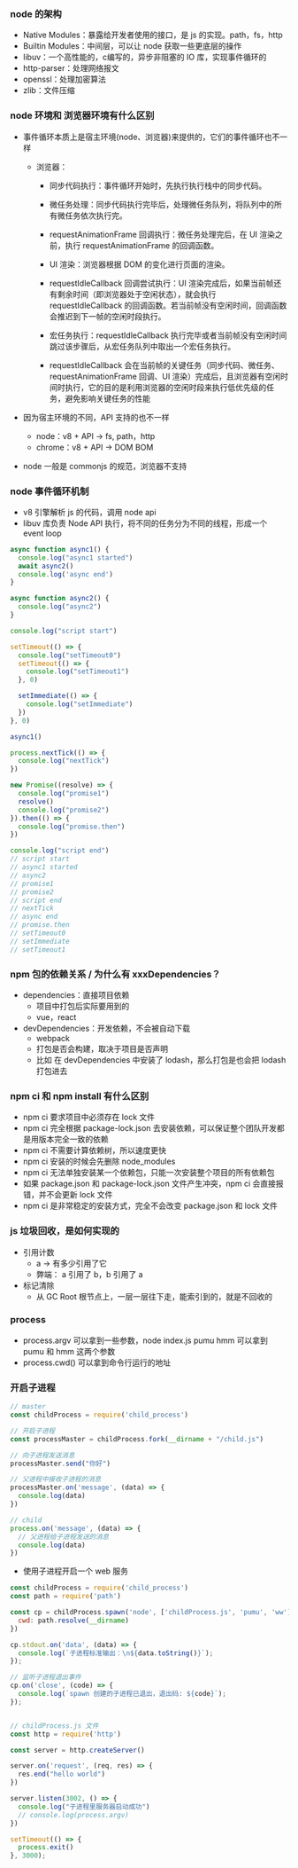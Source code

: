 ### node 的架构
- Native Modules：暴露给开发者使用的接口，是 js 的实现。path，fs，http
- Builtin Modules：中间层，可以让 node 获取一些更底层的操作
- libuv：一个高性能的，c编写的，异步非阻塞的 IO 库，实现事件循环的
- http-parser：处理网络报文
- openssl：处理加密算法
- zlib：文件压缩

### node 环境和 浏览器环境有什么区别
- 事件循环本质上是宿主环境(node、浏览器)来提供的，它们的事件循环也不一样
  - 浏览器：
    - 同步代码执行：事件循环开始时，先执行执行栈中的同步代码。
    - 微任务处理：同步代码执行完毕后，处理微任务队列，将队列中的所有微任务依次执行完。
    - requestAnimationFrame 回调执行：微任务处理完后，在 UI 渲染之前，执行 requestAnimationFrame 的回调函数。
    - UI 渲染：浏览器根据 DOM 的变化进行页面的渲染。
    - requestIdleCallback 回调尝试执行：UI 渲染完成后，如果当前帧还有剩余时间（即浏览器处于空闲状态），就会执行 requestIdleCallback 的回调函数。若当前帧没有空闲时间，回调函数会推迟到下一帧的空闲时段执行。
    - 宏任务执行：requestIdleCallback 执行完毕或者当前帧没有空闲时间跳过该步骤后，从宏任务队列中取出一个宏任务执行。

    - requestIdleCallback 会在当前帧的关键任务（同步代码、微任务、requestAnimationFrame 回调、UI 渲染）完成后，且浏览器有空闲时间时执行，它的目的是利用浏览器的空闲时段来执行低优先级的任务，避免影响关键任务的性能

- 因为宿主环境的不同，API 支持的也不一样
  - node：v8 + API -> fs, path，http
  - chrome：v8 + API -> DOM BOM
- node 一般是 commonjs 的规范，浏览器不支持

### node 事件循环机制
* v8 引擎解析 js 的代码，调用 node api
* libuv 库负责 Node API 执行，将不同的任务分为不同的线程，形成一个 event loop
```js
async function async1() {
  console.log("async1 started")
  await async2()
  console.log('async end')
}

async function async2() {
  console.log("async2")
}

console.log("script start")

setTimeout(() => {
  console.log("setTimeout0")
  setTimeout(() => {
    console.log("setTimeout1")
  }, 0)

  setImmediate(() => {
    console.log("setImmediate")
  })
}, 0)

async1()

process.nextTick(() => {
  console.log("nextTick")
})

new Promise((resolve) => {
  console.log("promise1")
  resolve()
  console.log("promise2")
}).then(() => {
  console.log("promise.then")
})

console.log("script end")
// script start
// async1 started
// async2
// promise1
// promise2
// script end
// nextTick
// async end
// promise.then
// setTimeout0
// setImmediate
// setTimeout1
```

### npm 包的依赖关系 / 为什么有 xxxDependencies？
- dependencies：直接项目依赖
  - 项目中打包后实际要用到的
  - vue，react
- devDependencies：开发依赖，不会被自动下载
  - webpack 
  - 打包是否会构建，取决于项目是否声明
  - 比如 在 devDependencies 中安装了 lodash，那么打包是也会把 lodash 打包进去

### npm ci 和 npm install 有什么区别
- npm ci 要求项目中必须存在 lock 文件
- npm ci 完全根据 package-lock.json 去安装依赖，可以保证整个团队开发都是用版本完全一致的依赖
- npm ci 不需要计算依赖树，所以速度更快
- npm ci 安装的时候会先删除 node_modules
- npm ci 无法单独安装某一个依赖包，只能一次安装整个项目的所有依赖包
- 如果 package.json 和 package-lock.json 文件产生冲突，npm ci 会直接报错，并不会更新 lock 文件
- npm ci 是非常稳定的安装方式，完全不会改变 package.json 和 lock 文件

### js 垃圾回收，是如何实现的
- 引用计数
  - a -> 有多少引用了它
  - 弊端： a 引用了 b，b 引用了 a
- 标记清除
  - 从 GC Root 根节点上，一层一层往下走，能索引到的，就是不回收的

### process
- process.argv 可以拿到一些参数，node index.js pumu hmm 可以拿到 pumu 和 hmm 这两个参数
- process.cwd() 可以拿到命令行运行的地址

### 开启子进程
```js
// master
const childProcess = require('child_process')

// 开启子进程
const processMaster = childProcess.fork(__dirname + "/child.js")

// 向子进程发送消息
processMaster.send("你好")

// 父进程中接收子进程的消息
processMaster.on('message', (data) => {
  console.log(data)
})

// child
process.on('message', (data) => {
  // 父进程给子进程发送的消息
  console.log(data)
})
```
- 使用子进程开启一个 web 服务
```js
const childProcess = require('child_process')
const path = require('path')

const cp = childProcess.spawn('node', ['childProcess.js', 'pumu', 'ww'], {
  cwd: path.resolve(__dirname)
})

cp.stdout.on('data', (data) => {
  console.log(`子进程标准输出：\n${data.toString()}`);
});

// 监听子进程退出事件
cp.on('close', (code) => {
  console.log(`spawn 创建的子进程已退出，退出码: ${code}`);
});


// childProcess.js 文件
const http = require('http')

const server = http.createServer()

server.on('request', (req, res) => {
  res.end("hello world")
})

server.listen(3002, () => {
  console.log("子进程里服务器启动成功")
  // console.log(process.argv)
})

setTimeout(() => {
  process.exit()
}, 3000);
```